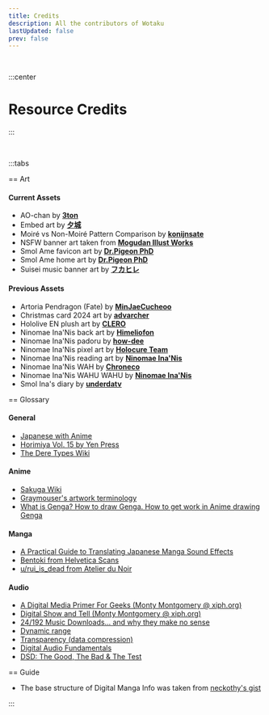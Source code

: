 ```yaml
---
title: Credits
description: All the contributors of Wotaku
lastUpdated: false
prev: false
---
```


<script setup>
import Credits from './.vitepress/theme/components/Contributors.vue'
</script>


<Credits />

<br>

:::center
# Resource Credits
:::

<br>

:::tabs

== Art 

#### Current Assets
- AO-chan by [**3ton**](https://www.pixiv.net/en/artworks/110412826)
- Embed art by [**夕城**](https://x.com/yukiyasa1/status/1770385782379020322)
- Moiré vs Non-Moiré Pattern Comparison by [**konijnsate**](https://tips.clip-studio.com/en-us/articles/3489)
- NSFW banner art taken from [**Mogudan Illust Works**](https://www.fakku.net/hentai/mogudan-illust-works-english)
- Smol Ame favicon art by [**Dr.Pigeon PhD**](https://x.com/PhdPigeon/status/1869579249688231945)
- Smol Ame home art by [**Dr.Pigeon PhD**](https://x.com/PhdPigeon/status/1866313003119030404)
- Suisei music banner art by [**フカヒレ**](https://x.com/fuka_hire/status/1619998921757192195)

#### Previous Assets
- Artoria Pendragon (Fate) by [**MinJaeCucheoo**](https://www.deviantart.com/minjaecucheoo/art/Transparent-PNG-Artoria-Pendragon-Fate-845014345)
- Christmas card 2024 art by [**advarcher**](https://www.pixiv.net/en/artworks/114538066)
- Hololive EN plush art by [**CLERO**](https://x.com/CLERO_ART/status/1788894299007971680)
- Ninomae Ina'Nis back art by [**Himeliofon**](https://x.com/hmlf_/status/1581015485524545536)
- Ninomae Ina'Nis padoru by [**how-dee**](https://www.reddit.com/r/Padoru/comments/iu6jvx/ninomae_inanis_hololive/)
- Ninomae Ina'Nis pixel art by [**Holocure Team**](https://store.steampowered.com/app/2420510/HoloCure__Save_the_Fans/)
- Ninomae Ina'Nis reading art by [**Ninomae Ina'Nis**](https://x.com/ninomaeinanis/status/1340047328963510273)
- Ninomae Ina'Nis WAH by [**Chroneco**](https://www.chroneco.moe/)
- Ninomae Ina'Nis WAHU WAHU by [**Ninomae Ina'Nis**](https://x.com/ninomaeinanis/status/1652829909218373632)
- Smol Ina's diary by [**underdatv**](https://x.com/underdatv/status/1790765775349072046)

== Glossary

#### General
- [Japanese with Anime](https://www.japanesewithanime.com/)
- [Horimiya Vol. 15 by Yen Press](https://yenpress.com/titles/9781975324735-horimiya-vol-15)
- [The Dere Types Wiki](https://the-dere-types.fandom.com/wiki/The_Dere_Types_Wiki)

#### Anime
- [Sakuga Wiki](https://sakuga.fandom.com/wiki/Sakuga_Wiki)
- [Graymouser's artwork terminology](https://itamejihada.net/terminology/artwork.html)
- [What is Genga? How to draw Genga. How to get work in Anime drawing Genga](https://www.youtube.com/watch?v=iOB7t6KtIFE)

#### Manga
- [A Practical Guide to Translating Japanese Manga Sound Effects](https://nomansguy.wordpress.com/2023/02/04/translating-manga-sfx-guide-part-1/)
- [Bentoki from Helvetica Scans](https://www.mangaupdates.com/group/nztl66c/helvetica-scans)
- [u/rui_is_dead from Atelier du Noir](https://old.reddit.com/r/manga/comments/tc90d8/guys_can_you_explain_the_process_of/)

#### Audio

- [A Digital Media Primer For Geeks (Monty Montgomery @ xiph.org)](https://youtu.be/FG9jemV1T7I)
- [Digital Show and Tell (Monty Montgomery @ xiph.org)](https://youtu.be/cIQ9IXSUzuM)
- [24/192 Music Downloads... and why they make no sense](https://people.xiph.org/~xiphmont/demo/neil-young.html)
- [Dynamic range](https://en.wikipedia.org/wiki/Dynamic_range#:~:text=The%2016-bit%20compact%20disc,response%20of%20the%20human%20ear)
- [Transparency (data compression)](https://en.wikipedia.org/wiki/Transparency_(data_compression))
- [Digital Audio Fundamentals](https://www.youtube.com/playlist?list=PLbqhA-NKGP6B6V_AiS-jbvSzdd7nbwwCw)
- [DSD: The Good, The Bad & The Test](https://youtu.be/eu5I-z7f6is)

== Guide

- The base structure of Digital Manga Info was taken from [neckothy's gist](https://gist.github.com/neckothy/6654f928fef87529646df3799f5e555a)

:::
